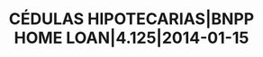 ---
layout: asset
title: CÉDULAS HIPOTECARIAS|BNPP HOME LOAN|4.125|2014-01-15
isin: FR0010709386
---